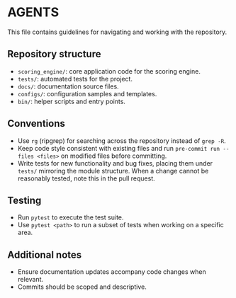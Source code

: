 # AGENTS

This file contains guidelines for navigating and working with the repository.

## Repository structure
- `scoring_engine/`: core application code for the scoring engine.
- `tests/`: automated tests for the project.
- `docs/`: documentation source files.
- `configs/`: configuration samples and templates.
- `bin/`: helper scripts and entry points.

## Conventions
- Use `rg` (ripgrep) for searching across the repository instead of `grep -R`.
- Keep code style consistent with existing files and run `pre-commit run --files <files>` on modified files before committing.
- Write tests for new functionality and bug fixes, placing them under `tests/` mirroring the module structure. When a change cannot be reasonably tested, note this in the pull request.

## Testing
- Run `pytest` to execute the test suite.
- Use `pytest <path>` to run a subset of tests when working on a specific area.

## Additional notes
- Ensure documentation updates accompany code changes when relevant.
- Commits should be scoped and descriptive.
